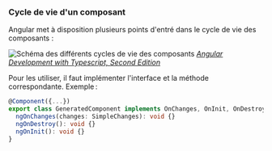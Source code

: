 ### Cycle de vie d'un composant

Angular met à disposition plusieurs points d'entré
dans le cycle de vie des composants :

![Schéma des différents cycles de vie des composants](~/2.component/life-cycle-hooks.jpg)
_[Angular Development with Typescript, Second Edition](https://livebook.manning.com/book/angular-development-with-typescript-second-edition/chapter-9/45)_

Pour les utiliser, il faut implémenter l'interface et la méthode correspondante. Exemple :

```typescript
@Component({...})
export class GeneratedComponent implements OnChanges, OnInit, OnDestroy {
  ngOnChanges(changes: SimpleChanges): void {}
  ngOnDestroy(): void {}
  ngOnInit(): void {}
}
```
